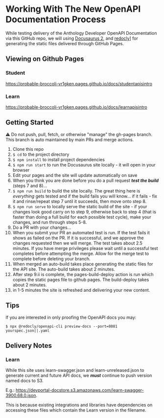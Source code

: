 # Working With The New OpenAPI Documentation Process

While testing delivery of the Anthology Developer OpenAPI Documentation via this GitHub repo, we will using [Docusaurus 2](https://docusaurus.io/), and [redocly](https://redocly.com)] for generating the static files delivered through GitHub Pages. 

## Viewing on Github Pages
### Student
https://probable-broccoli-vr1gken.pages.github.io/docs/studentapisintro

### Learn
https://probable-broccoli-vr1gken.pages.github.io/docs/learnapisintro

## Getting Started

:warning: Do not push, pull, fetch, or otherwise "manage" the gh-pages branch. This branch is auto maintained by main PRs and merge actions.

1. Clone this repo
2. `$ cd` to the project directory
3. `$ npm install` to install project dependencies
4. `$ npm run start` to run the Docusaurus site locally - it will open in your browser
5. Edit your pages and the site will update automatically on save
6. When you think you are done before you do a pull request ***test the build*** (steps 7 and 8)...
7. `$ npm run build` to build the site locally. The great thing here is *everything* gets tested and if the build fails you will know... if it fails - fix it and rinse/repeat step 7 until it succeeds, then move onto step 8.
8. `$ npm run serve` to locally serve the static build of the site - if your changes look good carry on to step 9, otherwise back to step 4 (that is faster than doing a full build for each possible test cycle), make your changes, and run through steps 5-8.
9.  Do a PR with your changes...
   1.  When you submit your PR an automated test is run. If the test fails it shows as failed on the PR. If it is successful, and we approve the changes requested then we will merge. The test takes about 2.5 minutes. If you have merge privileges please wait until a successful test completes before attempting the merge. Allow for the merge test to complete before deleting your branch.
   2.  When merged an auto-build takes place generating the static files for the API site. The auto-build takes about 2 minutes.
   3.  After step 9.ii is complete, the pages-build-deploy action is run which copies the static pages file to github pages. The build-deploy takes about 2 minutes.
   4.  in 1-5 minutes the site is refreshed and delivering your new content.

## Tips
If you are interested in only proofing the OpenAPI docs you may:

`$ npx @redocly/openapi-cli preview-docs --port=8081 yourspec.json||.yaml`


## Delivery Notes
### Learn
While this site uses learn-swagger.json and learn-unreleased.json to generate current and future API docs, we ***must*** continue to push version named docs to S3. 

E.g.: https://devportal-docstore.s3.amazonaws.com/learn-swagger-3900.68.0.json. 

This is because existing integrations and libraries have dependencies on accessing these files which contain the Learn version in the filename.